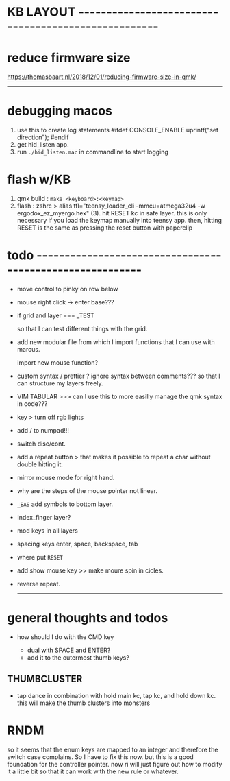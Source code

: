 # KB LAYOUT ----------------------------------------------------

# reduce firmware size

https://thomasbaart.nl/2018/12/01/reducing-firmware-size-in-qmk/

---

# debugging macos

1. use this to create log statements
   #ifdef CONSOLE_ENABLE
   uprintf("set direction");
   #endif
2. get hid_listen app.
3. run `./hid_listen.mac` in commandline to start logging

# flash w/KB

1. qmk build : `make <keyboard>:<keymap>`
2. flash : zshrc > alias tfl="teensy_loader_cli -mmcu=atmega32u4 -w ergodox_ez_myergo.hex"
   (3). hit RESET kc in safe layer.
   this is only necessary if you load the keymap manually into teensy app.
   then, hitting RESET is the same as pressing the reset button with paperclip

# todo ---------------------------------------------------------

- move control to pinky on row below

- mouse right click -> enter base???

- if grid and layer === \_TEST

  so that I can test different things with the grid.

- add new modular file from which I import functions that I can use with marcus.

  import new mouse function?

- custom syntax / prettier ?
  ignore syntax between comments??? so that I can structure my layers freely.

- VIM TABULAR >>> can I use this to more easilly manage the qmk syntax in code???

- key > turn off rgb lights

* add / to numpad!!!

* switch disc/cont.

* add a repeat button > that makes it possible to repeat a char without double hitting it.

* mirror mouse mode for right hand.

* why are the steps of the mouse pointer not linear.

* `_BAS` add symbols to bottom layer.

* Index_finger layer?

* mod keys in all layers

* spacing keys
  enter, space, backspace, tab

* where put `RESET`

* add show mouse key >> make moure spin in cicles.

* reverse repeat.

  ---

# general thoughts and todos

- how should I do with the CMD key

  - dual with SPACE and ENTER?
  - add it to the outermost thumb keys?

## THUMBCLUSTER

- tap dance in combination with hold
  main kc, tap kc, and hold down kc.
  this will make the thumb clusters into monsters

# RNDM

so it seems that the enum keys are mapped to an integer and therefore the switch case complains.
So I have to fix this now. but this is a good foundation for the controller pointer.
now ri will just figure out how to modify it a little bit so that it can work with the new
rule or whatever.
